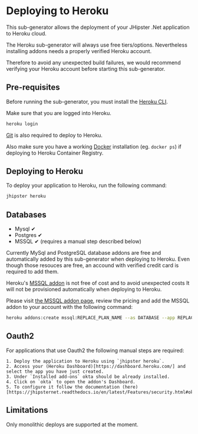 # Deploying to Heroku

This sub-generator allows the deployment of your JHipster .Net application to Heroku cloud.

The Heroku sub-generator will always use free tiers/options. Nevertheless installing addons needs a properly verified Heroku account. 

Therefore to avoid any unexpected build failures, we would recommend verifying your Heroku account before starting this sub-generator.

## Pre-requisites

Before running the sub-generator, you must install the [Heroku CLI](https://cli.heroku.com/).

Make sure that you are logged into Heroku.
```bash
heroku login
```

[Git](https://git-scm.com/) is also required to deploy to Heroku.

Also make sure you have a working [Docker](https://docs.docker.com) installation (eg. `docker ps`) if deploying to Heroku Container Registry.

## Deploying to Heroku

To deploy your application to Heroku, run the following command:

```bash
jhipster heroku
```

## Databases

- Mysql ✔
- Postgres ✔ 
- MSSQL ✔ (requires a manual step described below)

Currently MySql and PostgreSQL database addons are free and automatically added by this sub-generator when deploying to Heroku. Even though those resouces are free, an accound with verified credit card is required to add them.

Heroku's [MSSQL addon](https://elements.heroku.com/addons/mssql) is not free of cost and to avoid unexpected costs It will not be provisioned automatically when deploying to Heroku.

Please visit [the MSSQL addon page](https://elements.heroku.com/addons/mssql), review the pricing and add the MSSQL addon to your account with the following command:
```bash
heroku addons:create mssql:REPLACE_PLAN_NAME --as DATABASE --app REPLACE_YOUR_APP_NAME
```

## Oauth2

For applications that use Oauth2 the following manual steps are required:

    1. Deploy the application to Heroku using `jhipster heroku`.
    2. Access your (Heroku Dashboard)[https://dashboard.heroku.com/] and select the app you have just created.
    3. Under `Installed add-ons` okta should be already installed.
    4. Click on `okta` to open the addon's Dashboard.
    5. To configure it follow the documentation (here)[https://jhipsternet.readthedocs.io/en/latest/Features/security.html#okta]


## Limitations

Only monolithic deploys are supported at the moment.
